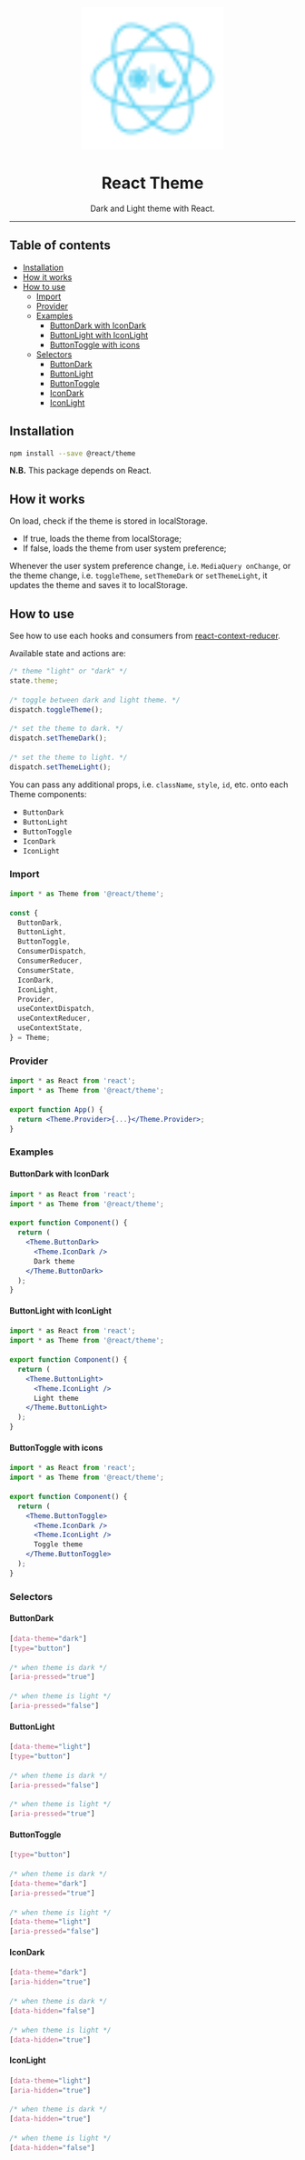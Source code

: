 <div align="center">
    <img
        alt="react theme logo"
        height="250"
        src="logo.svg"
        width="250"
    />
    <h1>
        React Theme
    </h1>
    <p>
        Dark and Light theme with React.
    </p>
</div>

<hr>

## Table of contents

- [Installation](#installation)
- [How it works](#how-it-works)
- [How to use](#how-to-use)
  - [Import](#import)
  - [Provider](#provider)
  - [Examples](#examples)
    - [ButtonDark with IconDark](#buttondark-with-icondark)
    - [ButtonLight with IconLight](#buttonlight-with-iconlight)
    - [ButtonToggle with icons](#buttontoggle-with-icons)
  - [Selectors](#selectors)
    - [ButtonDark](#buttondark)
    - [ButtonLight](#buttonlight)
    - [ButtonToggle](#buttontoggle)
    - [IconDark](#icondark)
    - [IconLight](#iconlight)

## Installation

```bash
npm install --save @react/theme
```

**N.B.** This package depends on React.

## How it works

On load, check if the theme is stored in localStorage.

- If true, loads the theme from localStorage;
- If false, loads the theme from user system preference;

Whenever the user system preference change, i.e. `MediaQuery onChange`, or the theme change, i.e. `toggleTheme`, `setThemeDark` or `setThemeLight`, it updates the theme and saves it to localStorage.

## How to use

See how to use each hooks and consumers from [react-context-reducer](../context-reducer/README.md).

Available state and actions are:

```js
/* theme "light" or "dark" */
state.theme;

/* toggle between dark and light theme. */
dispatch.toggleTheme();

/* set the theme to dark. */
dispatch.setThemeDark();

/* set the theme to light. */
dispatch.setThemeLight();
```

You can pass any additional props, i.e. `className`, `style`, `id`, etc. onto each Theme components:

- `ButtonDark`
- `ButtonLight`
- `ButtonToggle`
- `IconDark`
- `IconLight`

### Import

```jsx
import * as Theme from '@react/theme';

const {
  ButtonDark,
  ButtonLight,
  ButtonToggle,
  ConsumerDispatch,
  ConsumerReducer,
  ConsumerState,
  IconDark,
  IconLight,
  Provider,
  useContextDispatch,
  useContextReducer,
  useContextState,
} = Theme;
```

### Provider

```jsx
import * as React from 'react';
import * as Theme from '@react/theme';

export function App() {
  return <Theme.Provider>{...}</Theme.Provider>;
}
```

### Examples

#### ButtonDark with IconDark

```jsx
import * as React from 'react';
import * as Theme from '@react/theme';

export function Component() {
  return (
    <Theme.ButtonDark>
      <Theme.IconDark />
      Dark theme
    </Theme.ButtonDark>
  );
}
```

#### ButtonLight with IconLight

```jsx
import * as React from 'react';
import * as Theme from '@react/theme';

export function Component() {
  return (
    <Theme.ButtonLight>
      <Theme.IconLight />
      Light theme
    </Theme.ButtonLight>
  );
}
```

#### ButtonToggle with icons

```jsx
import * as React from 'react';
import * as Theme from '@react/theme';

export function Component() {
  return (
    <Theme.ButtonToggle>
      <Theme.IconDark />
      <Theme.IconLight />
      Toggle theme
    </Theme.ButtonToggle>
  );
}
```

### Selectors

#### ButtonDark

```css
[data-theme="dark"]
[type="button"]

/* when theme is dark */
[aria-pressed="true"]

/* when theme is light */
[aria-pressed="false"]
```

#### ButtonLight

```css
[data-theme="light"]
[type="button"]

/* when theme is dark */
[aria-pressed="false"]

/* when theme is light */
[aria-pressed="true"]
```

#### ButtonToggle

```css
[type="button"]

/* when theme is dark */
[data-theme="dark"]
[aria-pressed="true"]

/* when theme is light */
[data-theme="light"]
[aria-pressed="false"]
```

#### IconDark

```css
[data-theme="dark"]
[aria-hidden="true"]

/* when theme is dark */
[data-hidden="false"]

/* when theme is light */
[data-hidden="true"]
```

#### IconLight

```css
[data-theme="light"]
[aria-hidden="true"]

/* when theme is dark */
[data-hidden="true"]

/* when theme is light */
[data-hidden="false"]
```

